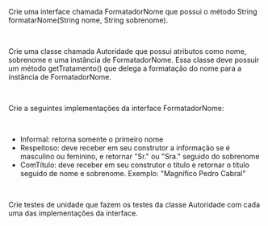 Crie uma interface chamada FormatadorNome que possui o método String formatarNome(String nome, String sobrenome).

<br/>

Crie uma classe chamada Autoridade que possui atributos como nome, sobrenome e uma instância de FormatadorNome. Essa classe deve possuir um método getTratamento() que delega a formatação do nome para a instância de FormatadorNome.

<br/>

Crie a seguintes implementações da interface FormatadorNome:

<br/>

<ul>
<li>Informal: retorna somente o primeiro nome</li>
<li>Respeitoso: deve receber em seu construtor a informação se é masculino ou feminino, e retornar "Sr." ou "Sra." seguido do sobrenome</li>
<li>ComTítulo: deve receber em seu construtor o título e retornar o título seguido de nome e sobrenome. Exemplo: "Magnífico Pedro Cabral"</li>
</ul>

<br/>

Crie testes de unidade que fazem os testes da classe Autoridade com cada uma das implementações da interface.
